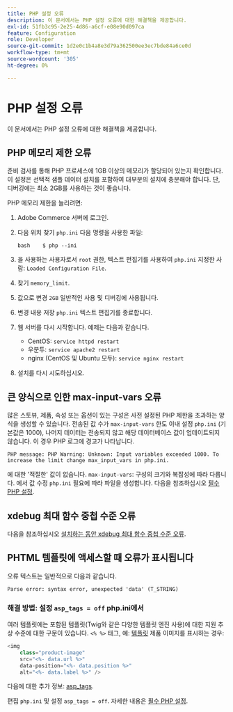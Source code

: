```yaml
---
title: PHP 설정 오류
description: 이 문서에서는 PHP 설정 오류에 대한 해결책을 제공합니다.
exl-id: 51fb3c95-2e25-4d86-a6cf-e08e90d097ca
feature: Configuration
role: Developer
source-git-commit: 1d2e0c1b4a8e3d79a362500ee3ec7bde84a6ce0d
workflow-type: tm+mt
source-wordcount: '305'
ht-degree: 0%

---
```


# PHP 설정 오류

이 문서에서는 PHP 설정 오류에 대한 해결책을 제공합니다.

## PHP 메모리 제한 오류

준비 검사를 통해 PHP 프로세스에 1GB 이상의 메모리가 할당되어 있는지 확인합니다. 이 설정은 선택적 샘플 데이터 설치를 포함하여 대부분의 설치에 충분해야 합니다. 단, 디버깅에는 최소 2GB를 사용하는 것이 좋습니다.

PHP 메모리 제한을 늘리려면:

1. Adobe Commerce 서버에 로그인.
1. 다음 위치 찾기 `php.ini` 다음 명령을 사용한 파일:

   ```
   bash    $ php --ini
   ```

1. 을 사용하는 사용자로서 `root` 권한, 텍스트 편집기를 사용하여 `php.ini` 지정한 사람: `Loaded Configuration File`.
1. 찾기 `memory_limit`.
1. 값으로 변경 `2GB` 일반적인 사용 및 디버깅에 사용됩니다.
1. 변경 내용 저장 `php.ini` 텍스트 편집기를 종료합니다.
1. 웹 서버를 다시 시작합니다. 예제는 다음과 같습니다.

   * CentOS: `service httpd restart`
   * 우분투: `service apache2 restart`
   * nginx (CentOS 및 Ubuntu 모두): `service nginx restart`

1. 설치를 다시 시도하십시오.

## 큰 양식으로 인한 max-input-vars 오류

많은 스토뷰, 제품, 속성 또는 옵션이 있는 구성은 사전 설정된 PHP 제한을 초과하는 양식을 생성할 수 있습니다. 전송된 값 수가 `max-input-vars` 한도 이내 설정 `php.ini` (기본값은 1000), 나머지 데이터는 전송되지 않고 해당 데이터베이스 값이 업데이트되지 않습니다. 이 경우 PHP 로그에 경고가 나타납니다.

```terminal
PHP message: PHP Warning: Unknown: Input variables exceeded 1000. To increase the limit change max_input_vars in php.ini.
```

에 대한 &#39;적절한&#39; 값이 없습니다. `max-input-vars`: 구성의 크기와 복잡성에 따라 다릅니다. 에서 값 수정 `php.ini` 필요에 따라 파일을 생성합니다. 다음을 참조하십시오 [필수 PHP 설정](https://devdocs.magento.com/guides/v2.3/install-gde/prereq/php-settings.html).

## xdebug 최대 함수 중첩 수준 오류

다음을 참조하십시오 [설치하는 동안 xdebug 최대 함수 중첩 수준 오류](/help/troubleshooting/miscellaneous/installation-xdebug-maximum-function-nesting-level-error.md).

## PHTML 템플릿에 액세스할 때 오류가 표시됩니다

오류 텍스트는 일반적으로 다음과 같습니다.

```terminal
Parse error: syntax error, unexpected 'data' (T_STRING)
```

### 해결 방법: 설정 `asp_tags = off` php.ini에서

여러 템플릿에는 포함된 템플릿(Twig와 같은 다양한 템플릿 엔진 사용)에 대한 지원 추상 수준에 대한 구문이 있습니다. `<% %>` 태그, 예: [템플릿](https://github.com/magento/magento2/blob/2.0/app/code/Magento/Catalog/view/adminhtml/templates/product/edit/base_image.phtml) 제품 이미지를 표시하는 경우:

```php
<img
    class="product-image"
    src="<%- data.url %>"
    data-position="<%- data.position %>"
    alt="<%- data.label %>" />
```

다음에 대한 추가 정보: [asp\_tags](http://php.net/manual/en/ini.core.php#ini.asp-tags).

편집 `php.ini` 및 설정 `asp_tags = off`. 자세한 내용은 [필수 PHP 설정](https://devdocs.magento.com/guides/v2.3/install-gde/prereq/php-settings.html).
